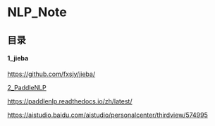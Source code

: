 # NLP_Note

## 目录

#### 1_jieba

https://github.com/fxsjy/jieba/

[2_PaddleNLP](https://github.com/PaddlePaddle/PaddleNLP)

https://paddlenlp.readthedocs.io/zh/latest/

https://aistudio.baidu.com/aistudio/personalcenter/thirdview/574995